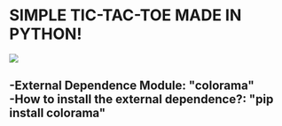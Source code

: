<h1>SIMPLE TIC-TAC-TOE MADE IN PYTHON!</h1>

<image src="tictactoe.png">

<h2>
-External Dependence Module: "colorama"
<br>
-How to install the external dependence?:
	"pip install colorama"
</h2>
